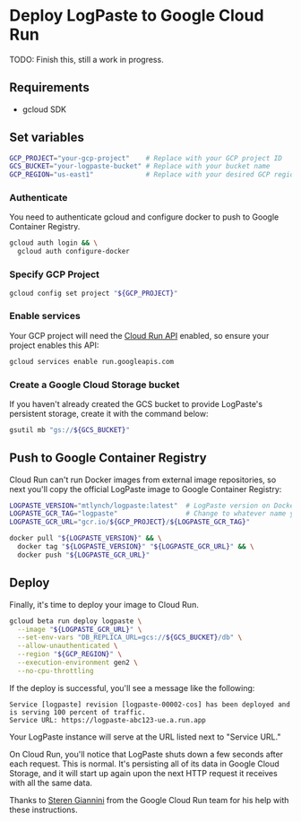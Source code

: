 # Deploy LogPaste to Google Cloud Run

TODO: Finish this, still a work in progress.

## Requirements

* gcloud SDK

## Set variables

```bash
GCP_PROJECT="your-gcp-project"    # Replace with your GCP project ID
GCS_BUCKET="your-logpaste-bucket" # Replace with your bucket name
GCP_REGION="us-east1"             # Replace with your desired GCP region
```

### Authenticate

You need to authenticate gcloud and configure docker to push to Google Container Registry.

```bash
gcloud auth login && \
  gcloud auth configure-docker
```

### Specify GCP Project

```bash
gcloud config set project "${GCP_PROJECT}"
```

### Enable services

Your GCP project will need the [Cloud Run API](https://cloud.google.com/run/docs/reference/rest) enabled, so ensure your project enables this API:

```bash
gcloud services enable run.googleapis.com
```

### Create a Google Cloud Storage bucket

If you haven't already created the GCS bucket to provide LogPaste's persistent storage, create it with the command below:

```bash
gsutil mb "gs://${GCS_BUCKET}"
```

## Push to Google Container Registry

Cloud Run can't run Docker images from external image repositories, so next you'll copy the official LogPaste image to Google Container Registry:

```bash
LOGPASTE_VERSION="mtlynch/logpaste:latest"  # LogPaste version on DockerHub
LOGPASTE_GCR_TAG="logpaste"                 # Change to whatever name you prefer
LOGPASTE_GCR_URL="gcr.io/${GCP_PROJECT}/${LOGPASTE_GCR_TAG}"
```

```bash
docker pull "${LOGPASTE_VERSION}" && \
  docker tag "${LOGPASTE_VERSION}" "${LOGPASTE_GCR_URL}" && \
  docker push "${LOGPASTE_GCR_URL}"
```

## Deploy

Finally, it's time to deploy your image to Cloud Run.

```bash
gcloud beta run deploy logpaste \
  --image "${LOGPASTE_GCR_URL}" \
  --set-env-vars "DB_REPLICA_URL=gcs://${GCS_BUCKET}/db" \
  --allow-unauthenticated \
  --region "${GCP_REGION}" \
  --execution-environment gen2 \
  --no-cpu-throttling
```

If the deploy is successful, you'll see a message like the following:

```text
Service [logpaste] revision [logpaste-00002-cos] has been deployed and is serving 100 percent of traffic.
Service URL: https://logpaste-abc123-ue.a.run.app
```

Your LogPaste instance will serve at the URL listed next to "Service URL."

On Cloud Run, you'll notice that LogPaste shuts down a few seconds after each request. This is normal. It's persisting all of its data in Google Cloud Storage, and it will start up again upon the next HTTP request it receives with all the same data.

Thanks to [Steren Giannini](https://github.com/steren) from the Google Cloud Run team for his help with these instructions.
